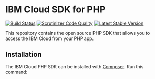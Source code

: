 # IBM Cloud SDK for PHP

[![Build Status](https://img.shields.io/travis)](https://travis-ci.org/)
[![Scrutinizer Code Quality](https://scrutinizer-ci.com/g/)](https://scrutinizer-ci.com/g/)
[![Latest Stable Version](http://img.shields.io/badge/Latest%20Stable-0.0.0-blue.svg)](https://packagist.org/packages/)

This repository contains the open source PHP SDK that allows you to access the IBM Cloud from your PHP app.

## Installation

The IBM Cloud PHP SDK can be installed with [Composer](https://getcomposer.org/). Run this command:
